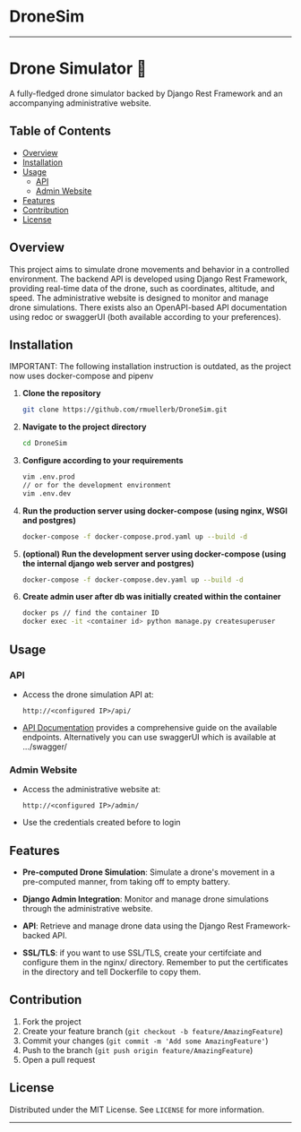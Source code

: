 # DroneSim
---

# Drone Simulator 🚁

A fully-fledged drone simulator backed by Django Rest Framework and an accompanying administrative website.

## Table of Contents

- [Overview](#overview)
- [Installation](#installation)
- [Usage](#usage)
  - [API](#api)
  - [Admin Website](#admin-website)
- [Features](#features)
- [Contribution](#contribution)
- [License](#license)

## Overview

This project aims to simulate drone movements and behavior in a controlled environment. The backend API is developed using Django Rest Framework, providing real-time data of the drone, such as coordinates, altitude, and speed. The administrative website is designed to monitor and manage drone simulations.
There exists also an OpenAPI-based API documentation using redoc or swaggerUI (both available according to your preferences).

## Installation
IMPORTANT: The following installation instruction is outdated, as the project now uses docker-compose and pipenv

1. **Clone the repository**
   ```bash
   git clone https://github.com/rmuellerb/DroneSim.git
   ```

2. **Navigate to the project directory**
   ```bash
   cd DroneSim
   ```
3. **Configure according to your requirements**
   ```bash
   vim .env.prod
   // or for the development environment
   vim .env.dev
   ```

4. **Run the production server using docker-compose (using nginx, WSGI and postgres)**
   ```bash
   docker-compose -f docker-compose.prod.yaml up --build -d
   ```

5. **(optional) Run the development server using docker-compose (using the internal django web server and postgres)**
   ```bash
   docker-compose -f docker-compose.dev.yaml up --build -d
   ```

6. **Create admin user after db was initially created within the container**
   ```bash
   docker ps // find the container ID
   docker exec -it <container id> python manage.py createsuperuser
   ```

## Usage

### API

- Access the drone simulation API at:
  ```
  http://<configured IP>/api/
  ```

- [API Documentation](http://localhost/redoc) provides a comprehensive guide on the available endpoints. Alternatively you can use swaggerUI which is available at .../swagger/

### Admin Website

- Access the administrative website at:
  ```
  http://<configured IP>/admin/
  ```

- Use the credentials created before to login

## Features

- **Pre-computed Drone Simulation**: Simulate a drone's movement in a pre-computed manner, from taking off to empty battery.
  
- **Django Admin Integration**: Monitor and manage drone simulations through the administrative website.

- **API**: Retrieve and manage drone data using the Django Rest Framework-backed API.

- **SSL/TLS**: if you want to use SSL/TLS, create your certifciate and configure them in the nginx/ directory. Remember to put the certificates in the directory and tell Dockerfile to copy them.

## Contribution

1. Fork the project
2. Create your feature branch (`git checkout -b feature/AmazingFeature`)
3. Commit your changes (`git commit -m 'Add some AmazingFeature'`)
4. Push to the branch (`git push origin feature/AmazingFeature`)
5. Open a pull request

## License

Distributed under the MIT License. See `LICENSE` for more information.

---
